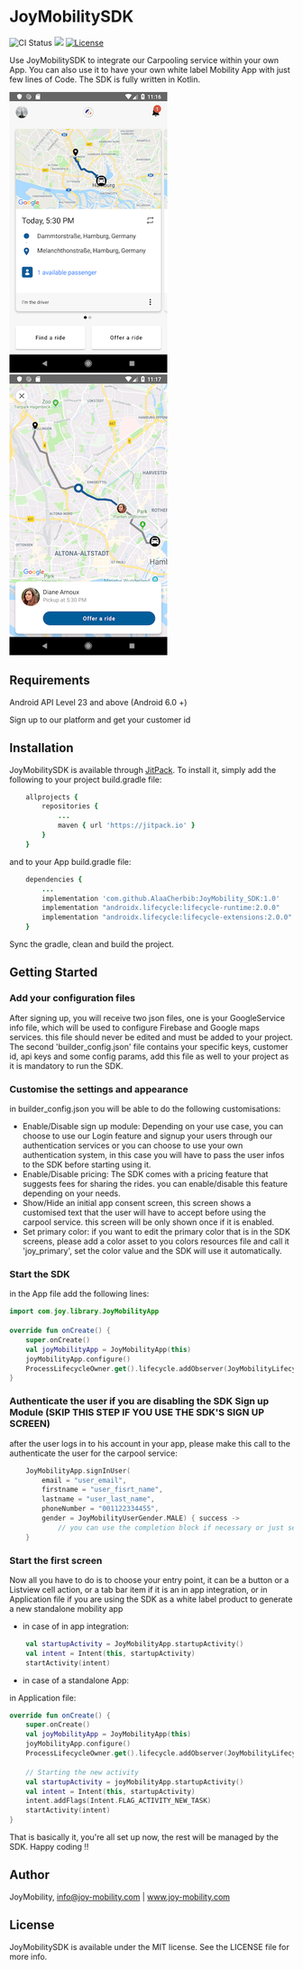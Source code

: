 # JoyMobilitySDK

![CI Status](https://api.travis-ci.org/travis-ci/travis-web.svg?branch=master)
[![](https://jitpack.io/v/AlaaCherbib/JoyMobility_SDK.svg)](https://jitpack.io/#AlaaCherbib/JoyMobility_SDK)
[![License](https://img.shields.io/cocoapods/l/JoyMobilitySDK.svg?style=flat)](https://cocoapods.org/pods/JoyMobilitySDK)

Use JoyMobilitySDK to integrate our Carpooling service within your own App.  You can also use it to have your own white label Mobility App with just few lines of Code. The SDK is fully written in Kotlin.

![Feed](https://github.com/AlaaCherbib/JoyMobilitySDK_Android/blob/master/doc-assets/feed.png)
![Details](https://github.com/AlaaCherbib/JoyMobilitySDK_Android/blob/master/doc-assets/details.png)

## Requirements
Android API Level 23 and above (Android 6.0 +)

Sign up to our platform and get your customer id

## Installation

JoyMobilitySDK is available through [JitPack](https://jitpack.io/). To install
it, simply add the following to your project build.gradle file:

```ruby
    allprojects {
        repositories {
            ...
            maven { url 'https://jitpack.io' }
        }
    }
```

and to your App build.gradle file:
```ruby
    dependencies { 
        ...
        implementation 'com.github.AlaaCherbib:JoyMobility_SDK:1.0'
        implementation "androidx.lifecycle:lifecycle-runtime:2.0.0"
        implementation "androidx.lifecycle:lifecycle-extensions:2.0.0"
    }
```
Sync the gradle, clean and build the project.

## Getting Started

### Add your configuration files
After signing up, you will receive two json files, one is your GoogleService info file, which will be used to configure Firebase and Google maps services. this file should never be edited and must be added to your project. The second 'builder_config.json' file contains your specific keys, customer id, api keys and some config params, add this file as well to your project as it is mandatory to run the SDK.

### Customise the settings and appearance
in builder_config.json you will be able to do the following customisations:

* Enable/Disable sign up module: Depending on your use case, you can choose to use our Login feature and signup your users through our authentication services or you can choose to use your own authentication system, in this case you will have to pass the user infos to the SDK before starting using it.
* Enable/Disable pricing: The SDK comes with a pricing feature that suggests fees for sharing the rides. you can enable/disable this feature depending on your needs.
* Show/Hide an initial app consent screen, this screen shows a customised text that the user will have to accept before using the carpool service. this screen will be only shown once if it is enabled.
* Set primary color: if you want to edit the primary color that is in the SDK screens, please add a color asset to you colors resources file and call it 'joy_primary', set the color value and the SDK will use it automatically.

### Start the SDK
in the App file add the following lines: 
```kotlin
import com.joy.library.JoyMobilityApp

override fun onCreate() {
    super.onCreate()
    val joyMobilityApp = JoyMobilityApp(this)
    joyMobilityApp.configure()
    ProcessLifecycleOwner.get().lifecycle.addObserver(JoyMobilityLifecycleObserver())
}
```

### Authenticate the user if you are disabling the SDK Sign up Module (SKIP THIS STEP IF YOU USE THE SDK'S SIGN UP SCREEN)
after the user logs in to his account in your app, please make this call to the authenticate the user for the carpool service:
```kotlin
    JoyMobilityApp.signInUser(
        email = "user_email",
        firstname = "user_fisrt_name",
        lastname = "user_last_name",
        phoneNumber = "001122334455",
        gender = JoyMobilityUserGender.MALE) { success ->
            // you can use the completion block if necessary or just set it to nil
    }
```

### Start the first screen
Now all you have to do is to choose your entry point, it can be a button or a Listview cell action, or a tab bar item if it is an in app integration, or in Application file if you are using the SDK as a white label product to generate a new standalone mobility app 

* in case of in app integration:
```kotlin
    val startupActivity = JoyMobilityApp.startupActivity()
    val intent = Intent(this, startupActivity)
    startActivity(intent)
```
* in case of a standalone App:

in Application file:

```kotlin
override fun onCreate() {
    super.onCreate()
    val joyMobilityApp = JoyMobilityApp(this)
    joyMobilityApp.configure()
    ProcessLifecycleOwner.get().lifecycle.addObserver(JoyMobilityLifecycleObserver())
    
    // Starting the new activity
    val startupActivity = joyMobilityApp.startupActivity()
    val intent = Intent(this, startupActivity)
    intent.addFlags(Intent.FLAG_ACTIVITY_NEW_TASK)
    startActivity(intent)
}
```

That is basically it, you're all set up now, the rest will be managed by the SDK. Happy coding !!



## Author

JoyMobility, info@joy-mobility.com | www.joy-mobility.com

## License

JoyMobilitySDK is available under the MIT license. See the LICENSE file for more info.
